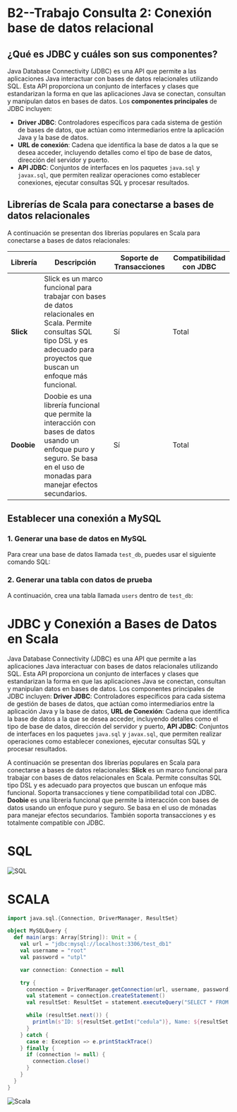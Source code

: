 # B2--Trabajo Consulta 2: Conexión base de datos relacional

## ¿Qué es JDBC y cuáles son sus componentes?

Java Database Connectivity (JDBC) es una API que permite a las aplicaciones Java interactuar con bases de datos relacionales utilizando SQL. Esta API proporciona un conjunto de interfaces y clases que estandarizan la forma en que las aplicaciones Java se conectan, consultan y manipulan datos en bases de datos. Los **componentes principales** de JDBC incluyen:

- **Driver JDBC**: Controladores específicos para cada sistema de gestión de bases de datos, que actúan como intermediarios entre la aplicación Java y la base de datos.
- **URL de conexión**: Cadena que identifica la base de datos a la que se desea acceder, incluyendo detalles como el tipo de base de datos, dirección del servidor y puerto.
- **API JDBC**: Conjuntos de interfaces en los paquetes `java.sql` y `javax.sql`, que permiten realizar operaciones como establecer conexiones, ejecutar consultas SQL y procesar resultados.

## Librerías de Scala para conectarse a bases de datos relacionales

A continuación se presentan dos librerías populares en Scala para conectarse a bases de datos relacionales:

| Librería         | Descripción                                                                 | Soporte de Transacciones | Compatibilidad con JDBC |
|------------------|-----------------------------------------------------------------------------|--------------------------|--------------------------|
| **Slick**        | Slick es un marco funcional para trabajar con bases de datos relacionales en Scala. Permite consultas SQL tipo DSL y es adecuado para proyectos que buscan un enfoque más funcional. | Sí                       | Total                    |
| **Doobie**       | Doobie es una librería funcional que permite la interacción con bases de datos usando un enfoque puro y seguro. Se basa en el uso de monadas para manejar efectos secundarios. | Sí                       | Total                    |

## Establecer una conexión a MySQL

### 1. Generar una base de datos en MySQL

Para crear una base de datos llamada `test_db`, puedes usar el siguiente comando SQL:


### 2. Generar una tabla con datos de prueba

A continuación, crea una tabla llamada `users` dentro de `test_db`:

# JDBC y Conexión a Bases de Datos en Scala

Java Database Connectivity (JDBC) es una API que permite a las aplicaciones Java interactuar con bases de datos relacionales utilizando SQL. Esta API proporciona un conjunto de interfaces y clases que estandarizan la forma en que las aplicaciones Java se conectan, consultan y manipulan datos en bases de datos. Los componentes principales de JDBC incluyen: **Driver JDBC**: Controladores específicos para cada sistema de gestión de bases de datos, que actúan como intermediarios entre la aplicación Java y la base de datos, **URL de Conexión**: Cadena que identifica la base de datos a la que se desea acceder, incluyendo detalles como el tipo de base de datos, dirección del servidor y puerto, **API JDBC**: Conjuntos de interfaces en los paquetes `java.sql` y `javax.sql`, que permiten realizar operaciones como establecer conexiones, ejecutar consultas SQL y procesar resultados.

A continuación se presentan dos librerías populares en Scala para conectarse a bases de datos relacionales: **Slick** es un marco funcional para trabajar con bases de datos relacionales en Scala. Permite consultas SQL tipo DSL y es adecuado para proyectos que buscan un enfoque más funcional. Soporta transacciones y tiene compatibilidad total con JDBC. **Doobie** es una librería funcional que permite la interacción con bases de datos usando un enfoque puro y seguro. Se basa en el uso de mónadas para manejar efectos secundarios. También soporta transacciones y es totalmente compatible con JDBC.

# SQL
![SQL](https://github.com/user-attachments/assets/e579150e-4c10-4539-90a6-f0748a16d495)

# SCALA
``` scala
import java.sql.{Connection, DriverManager, ResultSet}

object MySQLQuery {
  def main(args: Array[String]): Unit = {
    val url = "jdbc:mysql://localhost:3306/test_db1"
    val username = "root"
    val password = "utpl"

    var connection: Connection = null

    try {
      connection = DriverManager.getConnection(url, username, password)
      val statement = connection.createStatement()
      val resultSet: ResultSet = statement.executeQuery("SELECT * FROM estudiantes")

      while (resultSet.next()) {
        println(s"ID: ${resultSet.getInt("cedula")}, Name: ${resultSet.getString("nombre")}, Email: ${resultSet.getString("edad")}")
      }
    } catch {
      case e: Exception => e.printStackTrace()
    } finally {
      if (connection != null) {
        connection.close()
      }
    }
  }
}
```
![Scala](https://github.com/user-attachments/assets/99f447a0-68b9-42fa-8764-55a1167ee3a2)


